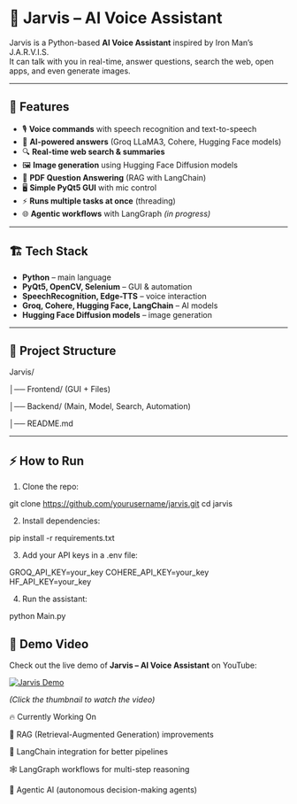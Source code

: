# 🧠 Jarvis – AI Voice Assistant  

Jarvis is a Python-based **AI Voice Assistant** inspired by Iron Man’s J.A.R.V.I.S.  
It can talk with you in real-time, answer questions, search the web, open apps, and even generate images.  

---

## 🚀 Features  
- 🎙️ **Voice commands** with speech recognition and text-to-speech  
- 🤖 **AI-powered answers** (Groq LLaMA3, Cohere, Hugging Face models)  
- 🔍 **Real-time web search & summaries**  
- 🖼️ **Image generation** using Hugging Face Diffusion models  
- 📂 **PDF Question Answering** (RAG with LangChain)  
- 🖥️ **Simple PyQt5 GUI** with mic control  
- ⚡ **Runs multiple tasks at once** (threading)  
- 🌐 **Agentic workflows** with LangGraph *(in progress)*  

---

## 🏗️ Tech Stack  
- **Python** – main language  
- **PyQt5, OpenCV, Selenium** – GUI & automation  
- **SpeechRecognition, Edge-TTS** – voice interaction  
- **Groq, Cohere, Hugging Face, LangChain** – AI models  
- **Hugging Face Diffusion models** – image generation  

---

## 📂 Project Structure  
Jarvis/

│── Frontend/ (GUI + Files)

│── Backend/ (Main, Model, Search, Automation)

│── README.md

---

## ⚡ How to Run  

1. Clone the repo:

  git clone https://github.com/yourusername/jarvis.git
  cd jarvis


2. Install dependencies:

  pip install -r requirements.txt


3. Add your API keys in a .env file:

  GROQ_API_KEY=your_key
  COHERE_API_KEY=your_key
  HF_API_KEY=your_key


4. Run the assistant:

  python Main.py


## 🎥 Demo Video  

Check out the live demo of **Jarvis – AI Voice Assistant** on YouTube:

[![Jarvis Demo](https://img.youtube.com/vi/FuxLB7d1xaQ/0.jpg)](https://www.youtube.com/watch?v=FuxLB7d1xaQ)

*(Click the thumbnail to watch the video)*



🔥 Currently Working On

📂 RAG (Retrieval-Augmented Generation) improvements

🔗 LangChain integration for better pipelines

🕸️ LangGraph workflows for multi-step reasoning

🤖 Agentic AI (autonomous decision-making agents)
